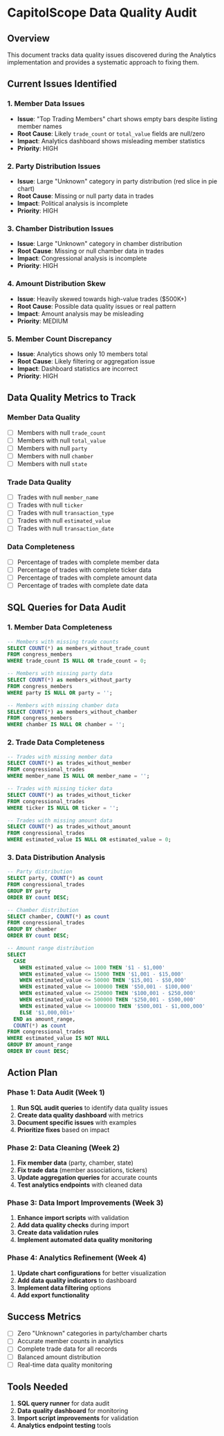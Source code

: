 # CapitolScope Data Quality Audit

## Overview
This document tracks data quality issues discovered during the Analytics implementation and provides a systematic approach to fixing them.

## Current Issues Identified

### 1. Member Data Issues
- **Issue**: "Top Trading Members" chart shows empty bars despite listing member names
- **Root Cause**: Likely `trade_count` or `total_value` fields are null/zero
- **Impact**: Analytics dashboard shows misleading member statistics
- **Priority**: HIGH

### 2. Party Distribution Issues
- **Issue**: Large "Unknown" category in party distribution (red slice in pie chart)
- **Root Cause**: Missing or null party data in trades
- **Impact**: Political analysis is incomplete
- **Priority**: HIGH

### 3. Chamber Distribution Issues
- **Issue**: Large "Unknown" category in chamber distribution
- **Root Cause**: Missing or null chamber data in trades
- **Impact**: Congressional analysis is incomplete
- **Priority**: HIGH

### 4. Amount Distribution Skew
- **Issue**: Heavily skewed towards high-value trades ($500K+)
- **Root Cause**: Possible data quality issues or real pattern
- **Impact**: Amount analysis may be misleading
- **Priority**: MEDIUM

### 5. Member Count Discrepancy
- **Issue**: Analytics shows only 10 members total
- **Root Cause**: Likely filtering or aggregation issue
- **Impact**: Dashboard statistics are incorrect
- **Priority**: HIGH

## Data Quality Metrics to Track

### Member Data Quality
- [ ] Members with null `trade_count`
- [ ] Members with null `total_value`
- [ ] Members with null `party`
- [ ] Members with null `chamber`
- [ ] Members with null `state`

### Trade Data Quality
- [ ] Trades with null `member_name`
- [ ] Trades with null `ticker`
- [ ] Trades with null `transaction_type`
- [ ] Trades with null `estimated_value`
- [ ] Trades with null `transaction_date`

### Data Completeness
- [ ] Percentage of trades with complete member data
- [ ] Percentage of trades with complete ticker data
- [ ] Percentage of trades with complete amount data
- [ ] Percentage of trades with complete date data

## SQL Queries for Data Audit

### 1. Member Data Completeness
```sql
-- Members with missing trade counts
SELECT COUNT(*) as members_without_trade_count
FROM congress_members 
WHERE trade_count IS NULL OR trade_count = 0;

-- Members with missing party data
SELECT COUNT(*) as members_without_party
FROM congress_members 
WHERE party IS NULL OR party = '';

-- Members with missing chamber data
SELECT COUNT(*) as members_without_chamber
FROM congress_members 
WHERE chamber IS NULL OR chamber = '';
```

### 2. Trade Data Completeness
```sql
-- Trades with missing member data
SELECT COUNT(*) as trades_without_member
FROM congressional_trades 
WHERE member_name IS NULL OR member_name = '';

-- Trades with missing ticker data
SELECT COUNT(*) as trades_without_ticker
FROM congressional_trades 
WHERE ticker IS NULL OR ticker = '';

-- Trades with missing amount data
SELECT COUNT(*) as trades_without_amount
FROM congressional_trades 
WHERE estimated_value IS NULL OR estimated_value = 0;
```

### 3. Data Distribution Analysis
```sql
-- Party distribution
SELECT party, COUNT(*) as count
FROM congressional_trades 
GROUP BY party 
ORDER BY count DESC;

-- Chamber distribution
SELECT chamber, COUNT(*) as count
FROM congressional_trades 
GROUP BY chamber 
ORDER BY count DESC;

-- Amount range distribution
SELECT 
  CASE 
    WHEN estimated_value <= 1000 THEN '$1 - $1,000'
    WHEN estimated_value <= 15000 THEN '$1,001 - $15,000'
    WHEN estimated_value <= 50000 THEN '$15,001 - $50,000'
    WHEN estimated_value <= 100000 THEN '$50,001 - $100,000'
    WHEN estimated_value <= 250000 THEN '$100,001 - $250,000'
    WHEN estimated_value <= 500000 THEN '$250,001 - $500,000'
    WHEN estimated_value <= 1000000 THEN '$500,001 - $1,000,000'
    ELSE '$1,000,001+'
  END as amount_range,
  COUNT(*) as count
FROM congressional_trades 
WHERE estimated_value IS NOT NULL
GROUP BY amount_range
ORDER BY count DESC;
```

## Action Plan

### Phase 1: Data Audit (Week 1)
1. **Run SQL audit queries** to identify data quality issues
2. **Create data quality dashboard** with metrics
3. **Document specific issues** with examples
4. **Prioritize fixes** based on impact

### Phase 2: Data Cleaning (Week 2)
1. **Fix member data** (party, chamber, state)
2. **Fix trade data** (member associations, tickers)
3. **Update aggregation queries** for accurate counts
4. **Test analytics endpoints** with cleaned data

### Phase 3: Data Import Improvements (Week 3)
1. **Enhance import scripts** with validation
2. **Add data quality checks** during import
3. **Create data validation rules**
4. **Implement automated data quality monitoring**

### Phase 4: Analytics Refinement (Week 4)
1. **Update chart configurations** for better visualization
2. **Add data quality indicators** to dashboard
3. **Implement data filtering** options
4. **Add export functionality**

## Success Metrics
- [ ] Zero "Unknown" categories in party/chamber charts
- [ ] Accurate member counts in analytics
- [ ] Complete trade data for all records
- [ ] Balanced amount distribution
- [ ] Real-time data quality monitoring

## Tools Needed
1. **SQL query runner** for data audit
2. **Data quality dashboard** for monitoring
3. **Import script improvements** for validation
4. **Analytics endpoint testing** tools 